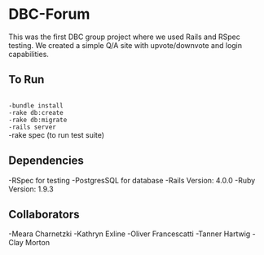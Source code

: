 DBC-Forum
=================
This was the first DBC group project where we used Rails and RSpec testing. We created a simple Q/A site with upvote/downvote and login capabilities.

To Run
-----------------
<code>
-bundle install
-rake db:create
-rake db:migrate
-rails server
</code>
-rake spec (to run test suite)

Dependencies
-----------------
-RSpec for testing
-PostgresSQL for database
-Rails Version: 4.0.0
-Ruby Version: 1.9.3

Collaborators
-----------------
-Meara Charnetzki
-Kathryn Exline
-Oliver Francescatti
-Tanner Hartwig
-Clay Morton
